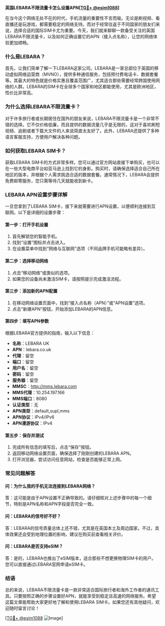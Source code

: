 **英国LEBARA不限流量卡怎么设置APN[[TG💪+ @esim1088](https://t.me/s/esim1088)]**

在当今这个网络无处不在的时代，手机流量的重要性不言而喻。无论是刷视频、看直播还是玩游戏，都需要稳定的网络支持。而对于经常往返于不同国家的朋友们来说，选择合适的国际SIM卡尤为重要。今天，我们就来聊聊一款备受关注的英国LEBARA不限流量卡，以及如何正确设置它的APN（接入点名称），让您的网络体验更加顺畅。

### **什么是LEBARA？**

首先，让我们简单了解一下LEBARA这家公司。LEBARA是一家总部位于英国的移动虚拟网络运营商（MVNO），提供多种通信服务，包括预付费电话卡、数据套餐等。其最大的特色就是价格实惠且覆盖范围广，尤其适合那些需要经常跨国使用网络的人群。LEBARA的SIM卡在全球多个国家和地区都能使用，尤其是欧洲地区，性价比非常高。

### **为什么选择LEBARA不限流量卡？**

对于许多旅行者或长期居住在国外的朋友来说，LEBARA不限流量卡是一个非常不错的选择。它不仅价格低廉，而且提供的数据流量几乎是无限的，这对于喜欢刷短视频、追剧或者下载大文件的人来说简直太友好了。此外，LEBARA还提供了多种语言客服支持，方便用户解决各种问题。

### **如何获取LEBARA SIM卡？**

获取LEBARA SIM卡的方式非常多样。您可以通过官方网站直接下单购买，也可以在一些大型电商平台如亚马逊上找到它的身影。购买时，请确保选择适合自己所在地区的版本，并根据个人需求挑选合适的数据套餐。通常情况下，LEBARA会提供免费邮寄服务，您只需等待几天就能收到新卡。

### **LEBARA APN设置步骤详解**

一旦您拿到了LEBARA SIM卡，接下来就需要进行APN设置，以便顺利连接到互联网。以下是详细的设置步骤：

#### **第一步：打开手机设置**
1. 首先解锁您的智能手机。
2. 找到“设置”图标并点击进入。
3. 在设置菜单中找到“网络与互联网”选项（不同品牌手机可能略有差异）。

#### **第二步：选择移动网络**
1. 点击“移动网络”或类似的选项。
2. 如果您的设备尚未激活SIM卡，请按照提示完成激活流程。

#### **第三步：添加新的APN配置**
1. 在移动网络设置页面中，找到“接入点名称（APN）”或“APN设置”选项。
2. 点击“新建APN”按钮，开始添加LEBARA的APN信息。

#### **第四步：填写APN参数**
根据LEBARA官方提供的指南，输入以下信息：
- **名称**：LEBARA UK
- **APN**：lebara.co.uk
- **代理**：留空
- **端口**：留空
- **用户名**：留空
- **密码**：留空
- **服务器**：留空
- **MMSC**：http://mms.lebara.com
- **MMS代理**：10.254.197.166
- **MMS端口**：8080
- **认证类型**：无
- **APN类型**：default,supl,mms
- **APN协议**：IPv4/IPv6
- **APN漫游协议**：IPv4

#### **第五步：保存并测试**
1. 完成所有信息的填写后，点击“保存”按钮。
2. 返回移动网络设置页面，确保选择了刚刚创建的LEBARA APN。
3. 打开浏览器，尝试访问任意网站，检查是否能够正常上网。

### **常见问题解答**

#### **问：为什么我的手机无法连接到LEBARA网络？**
答：这可能是由于APN设置不正确导致的。请仔细核对上述步骤中的每一个细节，特别是APN名称和APN字段是否完全一致。

#### **问：LEBARA的信号好不好？**
答：LEBARA的信号质量总体上还不错，尤其是在英国本土及周边国家。不过，具体效果还会受到地理位置的影响，建议在购买前查看相关评价。

#### **问：LEBARA是否支持eSIM？**
答：是的，LEBARA也推出了eSIM版本，适合那些不想更换物理SIM卡的用户。您可以直接通过LEBARA官网申请eSIM卡。

### **结语**

总的来说，LEBARA不限流量卡是一款非常适合国际旅行者和海外工作者的通讯工具。只要按照正确的步骤设置好APN，就能享受到稳定且高速的网络服务。希望这篇文章能帮助大家更好地了解和使用LEBARA SIM卡。如果您还有其他疑问，欢迎随时留言讨论！

[[TG💪+ @esim1088](https://t.me/s/esim1088) ![Image](https://i.postimg.cc/4NQfJmqS/Snipaste-2025-05-13-00-14-12.png)]